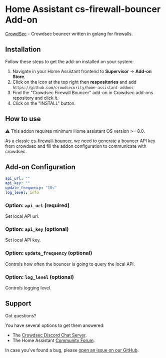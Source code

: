 # Home Assistant cs-firewall-bouncer Add-on

[CrowdSec](https://github.com/crowdsecurity/cs-firewall-bouncer) - Crowdsec bouncer written in golang for firewalls.

## Installation

Follow these steps to get the add-on installed on your system:

1. Navigate in your Home Assistant frontend to **Supervisor** -> **Add-on Store**.
2. Click on the icon at the top right then **respositories** and add `https://github.com/crowdsecurity/home-assistant-addons`
3. Find the "Crowdsec Firewall Bouncer" add-on in Crowdsec add-ons repository and click it.
4. Click on the "INSTALL" button.

## How to use

:warning: This addon requires minimum Home assistant OS version >= 8.0.

As a classic [cs-firewall-bouncer](https://github.com/crowdsecurity/cs-firewall-bouncer), we need to generate a bouncer API key from crowdsec and fill the addon configuration to communicate with crowdsec.

## Add-on Configuration

```yaml
api_url: ""
api_key: ""
update_frequency: "10s"
log_level: info
```

### Option: `api_url` (required)

Set local API url.

### Option: `api_key` (optional)

Set local API key.

### Option: `update_frequency` (optional)

Controls how often the bouncer is going to query the local API.

### Option: `log_level` (optional)

Controls logging level.

## Support

Got questions?

You have several options to get them answered:

- The [Crowdsec Discord Chat Server][discord].
- The Home Assistant [Community Forum][forum].

In case you've found a bug, please [open an issue on our GitHub][issue].

[discord]: https://discord.gg/wGN7ShmEE8
[forum]: https://discourse.crowdsec.net/
[issue]: https://github.com/crowdsecurity/home-assistant-addons/issues
